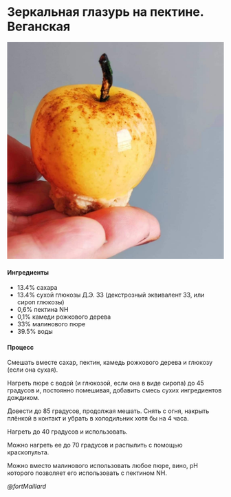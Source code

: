 # Зеркальная глазурь на пектине. Веганская

![Зеркальная глазурь](../../pics/photo_2021-08-07_10-43-22.jpg)

#### Ингредиенты

* 13.4% сахара
* 13.4% сухой глюкозы Д.Э. 33 (декстрозный эквивалент 33, или сироп глюкозы)
* 0,6% пектина NH
* 0,1% камеди рожкового дерева
* 33% малинового пюре
* 39.5% воды

#### Процесс

Смешать вместе сахар, пектин, камедь рожкового дерева и глюкозу (если она сухая).

Нагреть пюре с водой (и глюкозой, если она в виде сиропа) до 45 градусов и, постоянно помешивая, добавить смесь сухих ингредиентов дождиком.

Довести до 85 градусов, продолжая мешать.
Снять с огня, накрыть плёнкой в контакт и убрать в холодильник хотя бы на 4 часа.

Нагреть до 40 градусов и использовать.

Можно нагреть ее до 70 градусов и распылить с помощью краскопульта.

Можно вместо малинового использовать любое пюре, вино, pH которого позволяет его использовать с пектином NH.

*@fortMaillard*